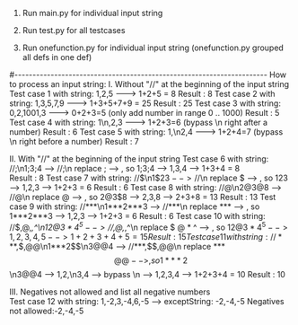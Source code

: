 
1. Run main.py for individual input string

2. Run test.py for all testcases

3. Run onefunction.py for individual input string 
    (onefunction.py grouped all defs in one def)

#----------------------------------------------------------------------
How to process an input string: 
I. Without "//" at the beginning of the input string
    Test case 1 with string: 1,2,5 ---> 1+2+5 = 8
    Result : 8
    Test case 2 with string: 1,3,5,7,9 ---> 1+3+5+7+9 = 25 
    Result : 25
    Test case 3 with string: 0,2,1001,3 ---> 0+2+3=5  (only add number in range 0 .. 1000)
    Result : 5
    Test case 4 with string: 1\n,2,3 ---> 1+2+3=6 (bypass \n right after a number)
    Result : 6
    Test case 5 with string: 1,\n2,4 ---> 1+2+4=7 (bypass \n right before a number)
    Result : 7

II. With "//" at the beginning of the input string
    Test case 6 with string: //;\n1;3;4   --> //;\n  replace ; --> ,  so 1;3;4 --> 1,3,4 --> 1+3+4 = 8    
    Result : 8
    Test case 7 with string: //$\n1$2$3   --> //$\n  replace $ --> ,  so 1$2$3 --> 1,2,3 --> 1+2+3 = 6
    Result : 6
    Test case 8 with string: //@\n2@3@8   --> //@\n  replace @ --> ,  so 2@3$8 --> 2,3,8 --> 2+3+8 = 13
    Result : 13
    Test case 9 with string: //***\n1***2***3 --> //***\n  replace *** --> , so 1***2***3 --> 1,2,3 --> 1+2+3 = 6
    Result : 6
    Test case 10 with string: //$,@,*,^\n1$2@3*4^5 --> //$,@,*,^\n  replace $ @ * ^ --> ,  so 1$2@3*4^5 --> 1,2,3,4,5 --> 1+2+3+4+5 = 15
    Result : 15
    Test case 11 with string: //***,$$,@@\n1***2$$\n3@@4  --> //***,$$,@@\n  replace *** $$ @@ --> ,  so 1***2$$\n3@@4 --> 1,2,\n3,4 --> bypass \n --> 1,2,3,4 --> 1+2+3+4 = 10
    Result : 10

III. Negatives not allowed and list all negative numbers   
    Test case 12 with string: 1,-2,3,-4,6,-5 --> exceptString: -2,-4,-5
    Negatives not allowed:-2,-4,-5

